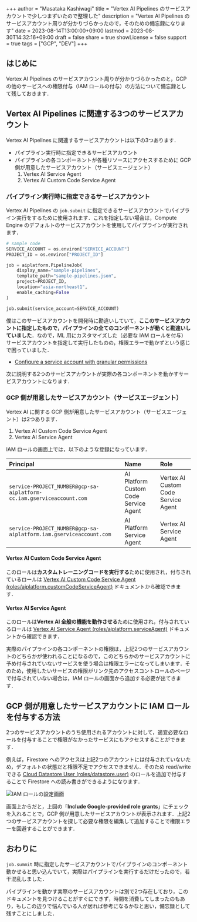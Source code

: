 +++
author = "Masataka Kashiwagi"
title = "Vertex AI Pipelines のサービスアカウントで少しつまずいたので整理した"
description = "Vertex AI Pipelines のサービスアカウント周りが分かりづらかったので，そのための備忘録になります"
date = 2023-08-14T13:00:00+09:00
lastmod = 2023-08-30T14:32:16+09:00
draft = false
share = true
showLicense = false
support = true
tags = ["GCP", "DEV"]
+++

## はじめに

Vertex AI Pipelines のサービスアカウント周りが分かりづらかったのと，GCP の他のサービスへの権限付与（IAM ロールの付与）の方法について備忘録として残しておきます．

## Vertex AI Pipelines に関連する3つのサービスアカウント

Vertex AI Pipelines に関連するサービスアカウントは以下の3つあります．

- パイプライン実行時に指定できるサービスアカウント
- パイプラインの各コンポーネントが各種リソースにアクセスするために GCP 側が用意したサービスアカウント（サービスエージェント）
  1. Vertex AI Service Agent
  2. Vertex AI Custom Code Service Agent

### パイプライン実行時に指定できるサービスアカウント

Vertex AI Pipelines の `job.submit` に指定できるサービスアカウントでパイプライン実行をするために使用されます．これを指定しない場合は，Compute Engine のデフォルトのサービスアカウントを使用してパイプラインが実行されます．

```python
# sample code
SERVICE_ACCOUNT = os.environ["SERVICE_ACCOUNT"]
PROJECT_ID = os.environ["PROJECT_ID"]

job = aiplatform.PipelineJob(
    display_name="sample-pipelines",
    template_path="sample-pipelines.json",
    project=PROJECT_ID,
    location="asia-northeast1",
    enable_caching=False
)

job.submit(service_account=SERVICE_ACCOUNT)
```

僕はこのサービスアカウントを開発時に勘違いしていて，**ここのサービスアカウントに指定したもので，パイプラインの全てのコンポーネントが動くと勘違いしていました**．なので，ML 用にカスタマイズした（必要な IAM ロールを付与）サービスアカウントを指定して実行したものの，権限エラーで動かずという感じで困っていました．

- [Configure a service account with granular permissions](https://cloud.google.com/vertex-ai/docs/pipelines/configure-project#service-account)

次に説明する2つのサービスアカウントが実際の各コンポーネントを動かすサービスアカウントになります．

### GCP 側が用意したサービスアカウント（サービスエージェント）

Vertex AI に関する GCP 側が用意したサービスアカウント（サービスエージェント）は2つあります．

1. Vertex AI Custom Code Service Agent
2. Vertex AI Service Agent

IAM ロールの画面上では，以下のような登録になっています．

| Principal | Name | Role |
| :--- | :--- | :--- |
| `service-PROJECT_NUMBER@gcp-sa-aiplatform-cc.iam.gserviceaccount.com` | AI Platform Custom Code Service Agent | Vertex AI Custom Code Service Agent |
| `service-PROJECT_NUMBER@gcp-sa-aiplatform.iam.gserviceaccount.com` | AI Platform Service Agent | Vertex AI Service Agent |

#### Vertex AI Custom Code Service Agent

このロールは**カスタムトレーニングコードを実行する**ために使用され，付与されているロールは [Vertex AI Custom Code Service Agent (roles/aiplatform.customCodeServiceAgent)](https://cloud.google.com/vertex-ai/docs/general/access-control#aiplatform.customCodeServiceAgent) ドキュメントから確認できます．

#### Vertex AI Service Agent

このロールは**Vertex AI 全般の機能を動作させる**ために使用され，付与されているロールは [Vertex AI Service Agent (roles/aiplatform.serviceAgent)](https://cloud.google.com/vertex-ai/docs/general/access-control#aiplatform.serviceAgent) ドキュメントから確認できます．

実際のパイプラインの各コンポーネントの権限は，上記2つのサービスアカウントのどちらかが使われることになるので，このどちらかのサービスアカウントに予め付与されていないサービスを使う場合は権限エラーになってしまいます．そのため，使用したいサービスの権限がリンク先のアクセスコントロールのページで付与されていない場合は，IAM ロールの画面から追加する必要が出てきます．

## GCP 側が用意したサービスアカウントに IAM ロールを付与する方法

2つのサービスアカウントのうち使用されるアカウントに対して，適宜必要なロールを付与することで権限がなかったサービスにもアクセスすることができます．

例えば，Firestore へのアクセスは上記2つのアカウントには付与されていないため，デフォルトの状態だと権限不足でアクセスできません．そのため read/write できる [Cloud Datastore User (roles/datastore.user)](https://cloud.google.com/iam/docs/understanding-roles#datastore.user) のロールを追加で付与することで Firestore への読み書きができるようになります．

![IAM ロールの設定画面](../../img/service-account-img1.png "IAM ロールの設定画面")

画面上からだと，上図の「**Include Google-provided role grants**」にチェックを入れることで，GCP 側が用意したサービスアカウントが表示されます．上記2つのサービスアカウントを探して必要な権限を編集して追加することで権限エラーを回避することができます．

## おわりに

`job.summit` 時に指定したサービスアカウントでパイプラインのコンポーネント動かせると思い込んでいて，実際はパイプラインを実行するだけだったので，若干混乱しました．

パイプラインを動かす実際のサービスアカウントは別で2つ存在しており，このドキュメントを見つけることがすぐにできず，時間を消費してしまったのもあり，もしこの辺りで悩んでいる人が居れば参考になるかなと思い，備忘録として残すことにしました．

